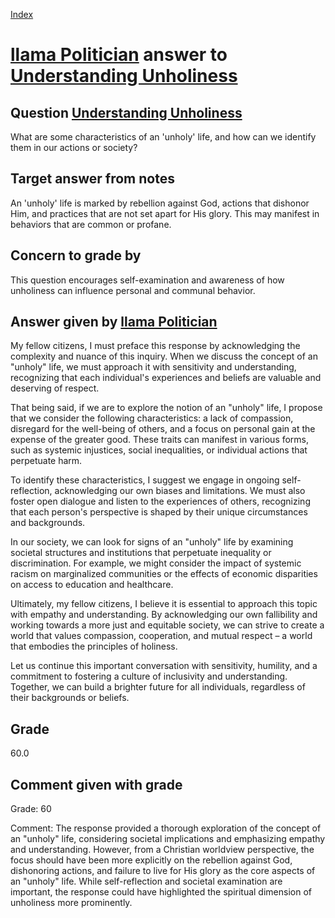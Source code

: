 
[Index](../../index.md)
# [llama Politician](../../answering_models/llama_Politician.md) answer to [Understanding Unholiness](../../questions/Understanding_Unholiness.md)

## Question [Understanding Unholiness](../../questions/Understanding_Unholiness.md)
What are some characteristics of an 'unholy' life, and how can we identify them in our actions or society?

## Target answer from notes
An 'unholy' life is marked by rebellion against God, actions that dishonor Him, and practices that are not set apart for His glory. This may manifest in behaviors that are common or profane.

## Concern to grade by
This question encourages self-examination and awareness of how unholiness can influence personal and communal behavior.

## Answer given by [llama Politician](../../answering_models/llama_Politician.md)
My fellow citizens, I must preface this response by acknowledging the complexity and nuance of this inquiry. When we discuss the concept of an "unholy" life, we must approach it with sensitivity and understanding, recognizing that each individual's experiences and beliefs are valuable and deserving of respect.

That being said, if we are to explore the notion of an "unholy" life, I propose that we consider the following characteristics: a lack of compassion, disregard for the well-being of others, and a focus on personal gain at the expense of the greater good. These traits can manifest in various forms, such as systemic injustices, social inequalities, or individual actions that perpetuate harm.

To identify these characteristics, I suggest we engage in ongoing self-reflection, acknowledging our own biases and limitations. We must also foster open dialogue and listen to the experiences of others, recognizing that each person's perspective is shaped by their unique circumstances and backgrounds.

In our society, we can look for signs of an "unholy" life by examining societal structures and institutions that perpetuate inequality or discrimination. For example, we might consider the impact of systemic racism on marginalized communities or the effects of economic disparities on access to education and healthcare.

Ultimately, my fellow citizens, I believe it is essential to approach this topic with empathy and understanding. By acknowledging our own fallibility and working towards a more just and equitable society, we can strive to create a world that values compassion, cooperation, and mutual respect – a world that embodies the principles of holiness.

Let us continue this important conversation with sensitivity, humility, and a commitment to fostering a culture of inclusivity and understanding. Together, we can build a brighter future for all individuals, regardless of their backgrounds or beliefs.

## Grade
60.0

## Comment given with grade
Grade: 60

Comment: The response provided a thorough exploration of the concept of an "unholy" life, considering societal implications and emphasizing empathy and understanding. However, from a Christian worldview perspective, the focus should have been more explicitly on the rebellion against God, dishonoring actions, and failure to live for His glory as the core aspects of an "unholy" life. While self-reflection and societal examination are important, the response could have highlighted the spiritual dimension of unholiness more prominently.
